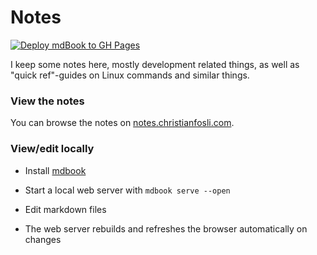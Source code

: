 # Notes

[![Deploy mdBook to GH Pages](https://github.com/christianfosli/notes/actions/workflows/mdbook.yml/badge.svg)](https://github.com/christianfosli/notes/actions/workflows/mdbook.yml)

I keep some notes here,
mostly development related things, as well as "quick ref"-guides on Linux commands and similar things.

### View the notes

You can browse the notes on [notes.christianfosli.com](https://notes.christianfosli.com).

### View/edit locally

* Install [mdbook](https://rust-lang.github.io/mdBook/guide/installation.html)

* Start a local web server with `mdbook serve --open`

* Edit markdown files

* The web server rebuilds and refreshes the browser automatically on changes

